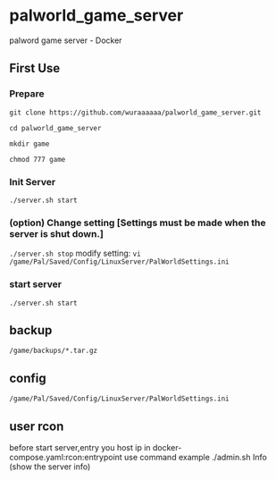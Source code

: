 # palworld_game_server
palword game server - Docker

## First Use

### Prepare
```
git clone https://github.com/wuraaaaaa/palworld_game_server.git

cd palworld_game_server

mkdir game

chmod 777 game
```

### Init Server
```./server.sh start```

### (option) Change setting  [Settings must be made when the server is shut down.]
```./server.sh stop```
modify setting: ```vi /game/Pal/Saved/Config/LinuxServer/PalWorldSettings.ini```

### start server
```./server.sh start```



## backup
```
/game/backups/*.tar.gz
```

## config
```
/game/Pal/Saved/Config/LinuxServer/PalWorldSettings.ini
```

## user rcon
before start server,entry you host ip in docker-compose.yaml:rcon:entrypoint
use command example ./admin.sh Info   (show the server info)
